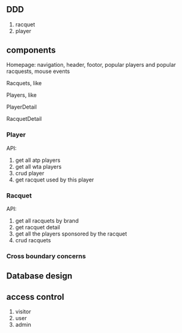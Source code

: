 # 

## DDD

1. racquet
2. player


## components

Homepage: navigation, header, footor, popular players and popular racquests, mouse events

Racquets, like

Players, like 

PlayerDetail

RacquetDetail

### Player

API: 

1. get all atp players
2. get all wta players
3. crud player
4. get racquet used by this player

### Racquet

API: 

1. get all racquets by brand
2. get racquet detail
3. get all the players sponsored by the racquet
4. crud racquets 

### Cross boundary concerns


## Database design

## access control
1. visitor
2. user
3. admin


